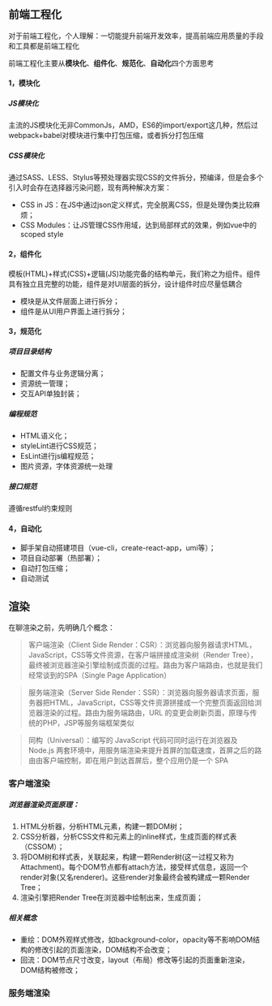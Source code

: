 ## 前端工程化
对于前端工程化，个人理解：一切能提升前端开发效率，提高前端应用质量的手段和工具都是前端工程化

前端工程化主要从**模块化**、**组件化**、**规范化**、**自动化**四个方面思考
#### 1，模块化
##### JS模块化
主流的JS模块化无非CommonJs，AMD，ES6的import/export这几种，然后过webpack+babel对模块进行集中打包压缩，或者拆分打包压缩
##### CSS模块化
通过SASS、LESS、Stylus等预处理器实现CSS的文件拆分，预编译，但是会多个引入时会存在选择器污染问题，现有两种解决方案：

- CSS in JS：在JS中通过json定义样式，完全脱离CSS，但是处理伪类比较麻烦；
- CSS Modules：让JS管理CSS作用域，达到局部样式的效果，例如vue中的scoped style

#### 2，组件化
模板(HTML)+样式(CSS)+逻辑(JS)功能完备的结构单元，我们称之为组件。组件具有独立且完整的功能，组件是对UI层面的拆分，设计组件时应尽量低耦合

- 模块是从文件层面上进行拆分；
- 组件是从UI用户界面上进行拆分；

#### 3，规范化
##### 项目目录结构
- 配置文件与业务逻辑分离；
- 资源统一管理；
- 交互API单独封装；

##### 编程规范
- HTML语义化；
- styleLint进行CSS规范；
- EsLint进行js编程规范；
- 图片资源，字体资源统一处理

##### 接口规范
遵循restful约束规则
#### 4，自动化
- 脚手架自动搭建项目（vue-cli，create-react-app，umi等）；
- 项目自动部署（热部署）；
- 自动打包压缩；
- 自动测试

## 渲染
在聊渲染之前，先明确几个概念：
> 客户端渲染（Client Side Render：CSR）：浏览器向服务器请求HTML，JavaScript，CSS等文件资源，在客户端拼接成渲染树（Render Tree），最终被浏览器渲染引擎绘制成页面的过程。路由为客户端路由，也就是我们经常谈到的SPA（Single Page Application）

> 服务端渲染（Server Side Render：SSR）：浏览器向服务器请求页面，服务器把HTML，JavaScript，CSS等文件资源拼接成一个完整页面返回给浏览器渲染的过程。路由为服务端路由，URL 的变更会刷新页面，原理与传统的PHP，JSP等服务端框架类似

> 同构（Universal）：编写的 JavaScript 代码可同时运行在浏览器及 Node.js 两套环境中，用服务端渲染来提升首屏的加载速度，首屏之后的路由由客户端控制，即在用户到达首屏后，整个应用仍是一个 SPA


### 客户端渲染
##### 浏览器渲染页面原理：
1. HTML分析器，分析HTML元素，构建一颗DOM树；
2. CSS分析器，分析CSS文件和元素上的inline样式，生成页面的样式表（CSSOM）；
3. 将DOM树和样式表，关联起来，构建一颗Render树(这一过程又称为Attachment)。每个DOM节点都有attach方法，接受样式信息，返回一个render对象(又名renderer)。这些render对象最终会被构建成一颗Render Tree；
4. 渲染引擎把Render Tree在浏览器中绘制出来，生成页面；

##### 相关概念
- 重绘：DOM外观样式修改，如background-color，opacity等不影响DOM结构的修改引起的页面渲染，DOM结构不会改变；
- 回流：DOM节点尺寸改变，layout（布局）修改等引起的页面重新渲染，DOM结构被修改；

### 服务端渲染
